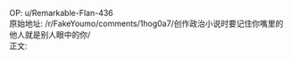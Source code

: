 
OP: u/Remarkable-Flan-436  
原始地址: /r/FakeYoumo/comments/1hog0a7/创作政治小说时要记住你嘴里的他人就是别人眼中的你/  
正文:  


